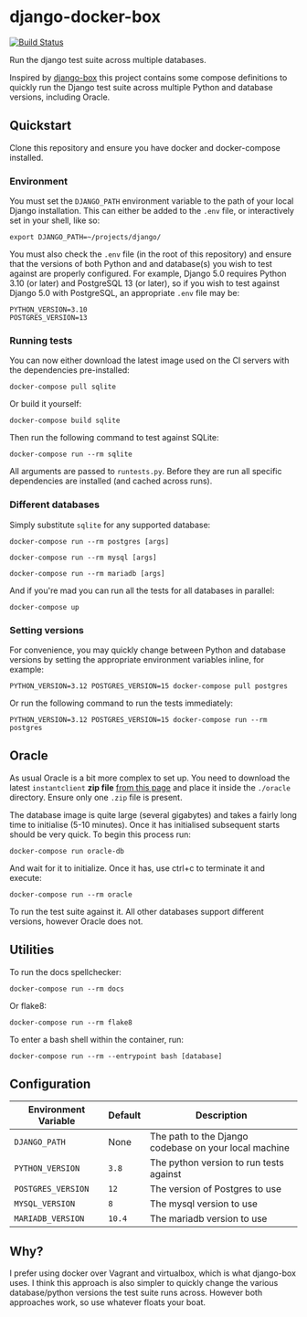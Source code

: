 # django-docker-box

[![Build Status](https://travis-ci.org/django/django-docker-box.svg?branch=main)](https://travis-ci.org/django/django-docker-box)

Run the django test suite across multiple databases.

Inspired by [django-box](https://github.com/django/django-box) this project contains 
some compose definitions to quickly run the Django test suite across multiple Python and
database versions, including Oracle.

## Quickstart

Clone this repository and ensure you have docker and docker-compose installed.

### Environment

You must set the `DJANGO_PATH` environment variable to the path of your local Django installation.
This can either be added to the `.env` file, or interactively set in your shell, like so:

`export DJANGO_PATH=~/projects/django/`

You must also check the `.env` file (in the root of this repository) and ensure that the versions
of both Python and and database(s) you wish to test against are properly configured. For example,
Django 5.0 requires Python 3.10 (or later) and PostgreSQL 13 (or later), so if you wish to
test against Django 5.0 with PostgreSQL, an appropriate `.env` file may be:

```env
PYTHON_VERSION=3.10
POSTGRES_VERSION=13
```

### Running tests

You can now either download the latest image used on the CI servers with the dependencies pre-installed:

`docker-compose pull sqlite`

Or build it yourself:

`docker-compose build sqlite`

Then run the following command to test against SQLite:

`docker-compose run --rm sqlite`

All arguments are passed to `runtests.py`. Before they are run all specific dependencies are 
installed (and cached across runs).

### Different databases

Simply substitute `sqlite` for any supported database:

`docker-compose run --rm postgres [args]`

`docker-compose run --rm mysql [args]`

`docker-compose run --rm mariadb [args]`

And if you're mad you can run all the tests for all databases in parallel:

`docker-compose up`

### Setting versions

For convenience, you may quickly change between Python and database versions by setting the
appropriate environment variables inline, for example:

`PYTHON_VERSION=3.12 POSTGRES_VERSION=15 docker-compose pull postgres`

Or run the following command to run the tests immediately:

`PYTHON_VERSION=3.12 POSTGRES_VERSION=15 docker-compose run --rm postgres`

## Oracle

As usual Oracle is a bit more complex to set up. You need to download the latest `instantclient` **zip file**
[from this page](https://www.oracle.com/technetwork/topics/linuxx86-64soft-092277.html) and place it inside the 
`./oracle` directory. Ensure only one `.zip` file is present.

The database image is quite large (several gigabytes) and takes a fairly long time to initialise (5-10 minutes). 
Once it has initialised subsequent starts should be very quick. To begin this process run:
 
 `docker-compose run oracle-db`

And wait for it to initialize. Once it has, use ctrl+c to terminate it and execute:

`docker-compose run --rm oracle`

To run the test suite against it. All other databases support different versions, however Oracle does not.

## Utilities

To run the docs spellchecker:

`docker-compose run --rm docs`

Or flake8:

`docker-compose run --rm flake8`

To enter a bash shell within the container, run:

`docker-compose run --rm --entrypoint bash [database]`

## Configuration

| Environment Variable | Default | Description |
| --- | --- | --- |
| `DJANGO_PATH` | None | The path to the Django codebase on your local machine |
| `PYTHON_VERSION` | `3.8` | The python version to run tests against |
| `POSTGRES_VERSION` | `12` | The version of Postgres to use |
| `MYSQL_VERSION` | `8` | The mysql version to use |
| `MARIADB_VERSION` | `10.4` | The mariadb version to use |

## Why?

I prefer using docker over Vagrant and virtualbox, which is what django-box uses. I think this 
approach is also simpler to quickly change the various database/python versions the test suite 
runs across. However both approaches work, so use whatever floats your boat.
